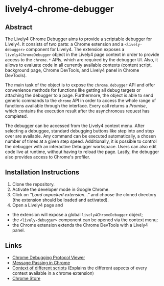 # lively4-chrome-debugger

## Abstract
The Lively4 Chrome Debugger aims to provide a scriptable debugger for Lively4.
It consists of two parts: a Chrome extension and a `<lively-debugger>`
component for Lively4.
The extension exposes a `lively4ChromeDebugger` object in the Lively4 page
context in order to provide access to the `chrome.*` APIs, which are required by
the debugger UI.
Also, it allows to evaluate code in all currently available contexts (content
script, background page, Chrome DevTools, and Lively4 panel in Chrome DevTools).

The main task of the object is to expose the `chrome.debugger` API and offer
convenience methods for functions like getting all debug targets or attaching
the debugger to a page.
Furthermore, the object is able to send generic commands to the `chrome` API in
order to access the whole range of functions available through the interface.
Every call returns a *Promise*, which contains the execution result after the
asynchronous request has completed.

The debugger can be accessed from the Lively4 context menu.
After selecting a debuggee, standard debugging buttons like step into and step
over are available.
Any command can be executed automatically, a chosen number of times at a given
step speed.
Additionally, it is possible to control the debugger with an interactive
Debugger workspace.
Users can also edit code live at runtime, without having to reload the page.
Lastly, the debugger also provides access to Chrome's profiler. 


## Installation Instructions
1. Clone the repository.
2. Activate the developer mode in Google Chrome.
3. Click on *"Load unpacked extension…"* and choose the cloned directory
   (the extension should be loaded and activated).
4. Open a Lively4 page and
  - the extension will expose a global `lively4ChromeDebugger` object;
  - the `<lively-debugger>` component can be opened via the context menu;
  - the Chrome extension extends the Chrome DevTools with a Lively4 panel.


## Links
- [Chrome Debugging Protocol Viewer][debugging_protocol]
- [Message Passing in Chrome][message_passing]
- [Context of different scripts][script_context] (Explains the different aspects
  of every context available in a chrome extension)
- [Chrome Store][chrome_store]


[debugging_protocol]: https://chromedevtools.github.io/debugger-protocol-viewer/1-2/Debugger/
[message_passing]: https://developer.chrome.com/extensions/messaging
[script_context]: http://stackoverflow.com/a/9916089
[chrome_store]: https://chrome.google.com/webstore/developer/dashboard
